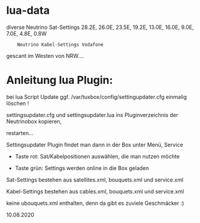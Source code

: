 # lua-data

diverse Neutrino Sat-Settings 28.2E, 26.0E, 23.5E, 19.2E, 13.0E, 16.0E, 9.0E, 7.0E, 4.8E, 0.8W 

        Neutrino Kabel-Settings Vodafone 

gescant im Westen von NRW....


# Anleitung lua Plugin:

 bei lua Script Update ggf. /var/tuxbox/config/settingupdater.cfg einmalig löschen !

 settingsupdater.cfg und settingsupdater.lua ins Pluginverzeichnis der Neutrinobox kopieren,

 restarten...

 Settingsupdater Plugin findet man dann in der Box unter Menü, Service

*  Taste rot: Sat/Kabelpositionen auswählen, die man nutzen möchte

*  Taste grün: Settings werden online in die Box geladen


 Sat-Settings bestehen aus satellites.xml, bouquets.xml und service.xml

 Kabel-Settings bestehen aus cables.xml, bouquets.xml und service.xml

 keine ubouquets.xml enthalten, denn da gibt es zuviele Geschmäcker :) 


10.08.2020

